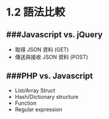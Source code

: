 # 1.2 語法比較

<script type="text/javascript" src="gitbook/app.js"></script>
<script type="text/javascript" src="js/general.js"></script>

###Javascript vs. jQuery
---

* 取得 JSON 資料 (GET)
* 傳送與接收 JSON 資料 (POST)

###PHP vs. Javascript
---

* List/Array Struct
* Hash/Dictionary structure
* Function
* Regular expression

